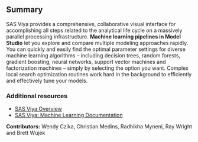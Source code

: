 ## Summary
SAS Viya provides a comprehensive, collaborative visual interface for accomplishing all steps related to the analytical life cycle on a massively parallel processing infrastructure. **Machine learning pipelines in Model Studio** let you explore and compare multiple modeling approaches rapidly. You can quickly and easily find the optimal parameter settings for diverse machine learning algorithms – including decision trees, random forests, gradient boosting, neural networks, support vector machines and factorization machines – simply by selecting the option you want. Complex local search optimization routines work hard in the background to efficiently and effectively tune your models.

### Additional resources
- [SAS Viya Overview](https://www.sas.com/en_us/software/viya.html)
- [SAS Viya: Machine Learning Documentation](http://support.sas.com/documentation/prod-p/vdmml/index.html)

**Contributors:** Wendy Czika, Christian Medins, Radhikha Myneni, Ray Wright and Brett Wujek
